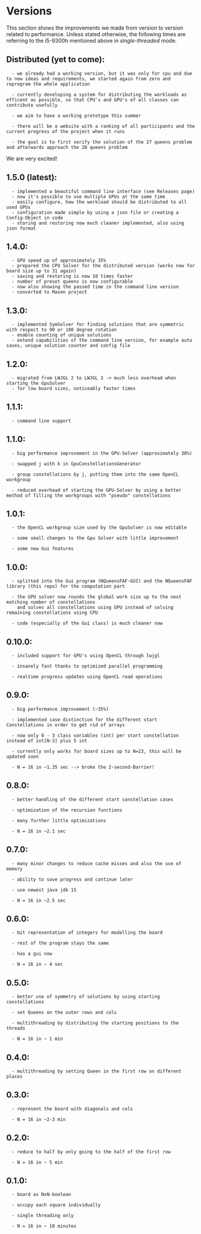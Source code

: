 
# Versions
This section shows the improvements we made from version to version related to performance.
Unless stated otherwise, the following times are referring to the i5-9300h mentioned above in *single-threaded* mode.

## Distributed (yet to come):
      - we already had a working version, but it was only for cpu and due to new ideas and requirements, we started again from zero and reprogram the whole application
     
      - currently developing a system for distributing the workloads as efficent as possible, so that CPU's and GPU's of all classes can contribute usefully

      - we aim to have a working prototype this summer
   
      - there will be a website with a ranking of all participants and the current progress of the project when it runs
      
      - the goal is to first verify the solution of the 27 queens problem and afterwards approach the 28 queens problem 
     
We are very excited!

## 1.5.0 (latest):
      - implemented a beautiful command line interface (see Releases page)
      - now it's possible to use multiple GPUs at the same time
      - easily configure, how the workload should be distributed to all used GPUs
      - configuration made simple by using a json file or creating a Config-Object in code
      - storing and restoring now much cleaner implemented, also using json format

## 1.4.0:
      - GPU speed up of approximately 35% 
      - prepared the CPU Solver for the distributed version (works now for board size up to 31 again)
      - saving and restoring is now 10 times faster 
      - number of preset queens is now configurable 
      - now also showing the passed time in the command line version 
      - converted to Maven project
## 1.3.0:
      - implemented SymSolver for finding solutions that are symmetric with respect to 90 or 180 degree rotation 
      - enable counting of unique solutions 
      - extend capabilities of the command line version, for example auto saves, unique solution counter and config file 
## 1.2.0:
      - migrated from LWJGL 2 to LWJGL 3 -> much less overhead when starting the GpuSolver
      - for low board sizes, noticeably faster times
## 1.1.1:
      - command line support
## 1.1.0:
      - big performance improvement in the GPU-Solver (approximately 30%)
      
      - swapped j with k in GpuConstellationsGenerator
      
      - group constellations by j, putting them into the same OpenCL workgroup
      
      - reduced overhead of starting the GPU-Solver by using a better method of filling the workgroups with "pseudo" constellations
## 1.0.1:
      - the OpenCL workgroup size used by the GpuSolver is now editable
      
      - some small changes to the Gpu Solver with little improvement
      
      - some new Gui features
## 1.0.0:
      - splitted into the Gui program (NQueensFAF-GUI) and the NQueensFAF library (this repo) for the computation part 
      
      - the GPU solver now rounds the global work size up to the next matching number of constellations 
        and solves all constellations using GPU instead of solving remaining constellations using CPU
        
      - code (especially of the Gui class) is much cleaner now
## 0.10.0:
      - included support for GPU's using OpenCL through lwjgl
      
      - insanely fast thanks to optimized parallel programming
      
      - realtime progress updates using OpenCL read operations
## 0.9.0:
      - big performance improvement (~35%)

      - implemented case distinction for the different start Constellations in order to get rid of arrays
      
      - now only 0 - 3 class variables (int) per start constellation instead of int[N-3] plus 5 int
      
      - currently only works for board sizes up to N=23, this will be updated soon
      
      - N = 16 in ~1.35 sec --> broke the 2-second-Barrier!
## 0.8.0:
      - better handling of the different start constellation cases
      
      - optimization of the recursion functions
      
      - many further little optimizations

      - N = 16 in ~2.1 sec
## 0.7.0:
      - many minor changes to reduce cache misses and also the use of memory
      
      - ability to save progress and continue later
      
      - use newest java jdk 15
      
      - N = 16 in ~2.5 sec
## 0.6.0:
      - bit representation of integers for modelling the board
      
      - rest of the program stays the same
      
      - has a gui now
      
      - N = 16 in ~ 4 sec
## 0.5.0:
      - better use of symmetry of solutions by using starting constellations
      
      - set Queens on the outer rows and cols
      
      - multithreading by distributing the starting positions to the threads
      
      - N = 16 in ~ 1 min     
## 0.4.0:
      - multithreading by setting Queen in the first row on different places
## 0.3.0:
      - represent the board with diagonals and cols 
      
      - N = 16 in ~2-3 min
## 0.2.0:
      - reduce to half by only going to the half of the first row
      
      - N = 16 in ~ 5 min
## 0.1.0: 
      - board as NxN-boolean
      
      - occupy each square individually
      
      - single threading only
      
      - N = 16 in ~ 10 minutes
      
